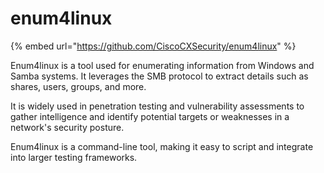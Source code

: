 # enum4linux

{% embed url="https://github.com/CiscoCXSecurity/enum4linux" %}

Enum4linux is a tool used for enumerating information from Windows and Samba systems. It leverages the SMB protocol to extract details such as shares, users, groups, and more.&#x20;

It is widely used in penetration testing and vulnerability assessments to gather intelligence and identify potential targets or weaknesses in a network's security posture.&#x20;

Enum4linux is a command-line tool, making it easy to script and integrate into larger testing frameworks.

